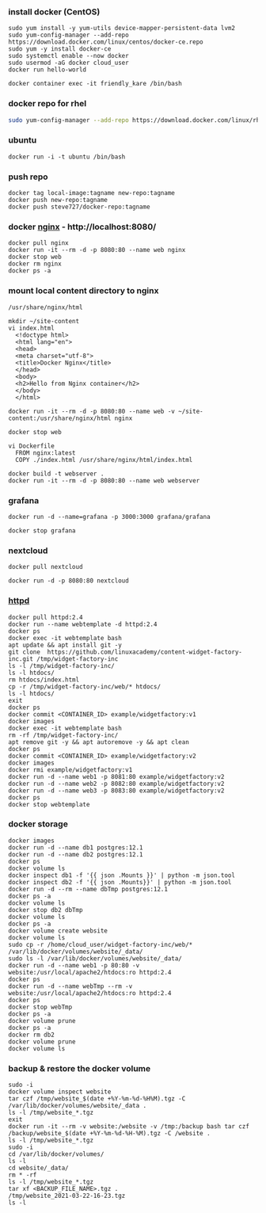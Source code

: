 ### install docker (CentOS)
```
sudo yum install -y yum-utils device-mapper-persistent-data lvm2
sudo yum-config-manager --add-repo https://download.docker.com/linux/centos/docker-ce.repo
sudo yum -y install docker-ce
sudo systemctl enable --now docker
sudo usermod -aG docker cloud_user
docker run hello-world
```
`docker container exec -it friendly_kare /bin/bash`

### docker repo for rhel
```bash
sudo yum-config-manager --add-repo https://download.docker.com/linux/rhel/docker-ce.repo
```
### ubuntu
`docker run -i -t ubuntu /bin/bash`
    
### push repo
```
docker tag local-image:tagname new-repo:tagname
docker push new-repo:tagname
docker push steve727/docker-repo:tagname
```    
### docker [nginx](https://hub.docker.com/_/nginx) - http://localhost:8080/
```
docker pull nginx
docker run -it --rm -d -p 8080:80 --name web nginx
docker stop web
docker rm nginx
docker ps -a
```
### mount local content directory to nginx
```
/usr/share/nginx/html
    
mkdir ~/site-content
vi index.html
  <!doctype html>
  <html lang="en">
  <head>
  <meta charset="utf-8">
  <title>Docker Nginx</title>
  </head>
  <body>
  <h2>Hello from Nginx container</h2>
  </body>
  </html>
    
docker run -it --rm -d -p 8080:80 --name web -v ~/site-content:/usr/share/nginx/html nginx
    
docker stop web
    
vi Dockerfile
  FROM nginx:latest
  COPY ./index.html /usr/share/nginx/html/index.html
            
docker build -t webserver .
docker run -it --rm -d -p 8080:80 --name web webserver
``` 
### grafana
`docker run -d --name=grafana -p 3000:3000 grafana/grafana`
    
`docker stop grafana`
    
### nextcloud
`docker pull nextcloud`

`docker run -d -p 8080:80 nextcloud`
  
### [httpd](https://hub.docker.com/_/httpd)
```
docker pull httpd:2.4
docker run --name webtemplate -d httpd:2.4
docker ps    
docker exec -it webtemplate bash
apt update && apt install git -y
git clone  https://github.com/linuxacademy/content-widget-factory-inc.git /tmp/widget-factory-inc
ls -l /tmp/widget-factory-inc/
ls -l htdocs/
rm htdocs/index.html
cp -r /tmp/widget-factory-inc/web/* htdocs/
ls -l htdocs/
exit
docker ps
docker commit <CONTAINER_ID> example/widgetfactory:v1
docker images
docker exec -it webtemplate bash
rm -rf /tmp/widget-factory-inc/
apt remove git -y && apt autoremove -y && apt clean 
docker ps
docker commit <CONTAINER_ID> example/widgetfactory:v2
docker images
docker rmi example/widgetfactory:v1
docker run -d --name web1 -p 8081:80 example/widgetfactory:v2
docker run -d --name web2 -p 8082:80 example/widgetfactory:v2
docker run -d --name web3 -p 8083:80 example/widgetfactory:v2
docker ps
docker stop webtemplate
```   
### docker storage
    docker images
    docker run -d --name db1 postgres:12.1
    docker run -d --name db2 postgres:12.1
    docker ps
    docker volume ls
    docker inspect db1 -f '{{ json .Mounts }}' | python -m json.tool
    docker inspect db2 -f '{{ json .Mounts}}' | python -m json.tool
    docker run -d --rm --name dbTmp postgres:12.1    
    docker ps -a
    docker volume ls
    docker stop db2 dbTmp
    docker volume ls    
    docker ps -a
    docker volume create website
    docker volume ls
    sudo cp -r /home/cloud_user/widget-factory-inc/web/* /var/lib/docker/volumes/website/_data/    
    sudo ls -l /var/lib/docker/volumes/website/_data/
    docker run -d --name web1 -p 80:80 -v website:/usr/local/apache2/htdocs:ro httpd:2.4    
    docker ps
    docker run -d --name webTmp --rm -v website:/usr/local/apache2/htdocs:ro httpd:2.4
    docker ps
    docker stop webTmp
    docker ps -a
    docker volume prune
    docker ps -a
    docker rm db2
    docker volume prune
    docker volume ls
    
### backup & restore the docker volume
    sudo -i
    docker volume inspect website
    tar czf /tmp/website_$(date +%Y-%m-%d-%H%M).tgz -C /var/lib/docker/volumes/website/_data .
    ls -l /tmp/website_*.tgz
    exit
    docker run -it --rm -v website:/website -v /tmp:/backup bash tar czf /backup/website_$(date +%Y-%m-%d-%H-%M).tgz -C /website .
    ls -l /tmp/website_*.tgz
    sudo -i
    cd /var/lib/docker/volumes/
    ls -l
    cd website/_data/
    rm * -rf
    ls -l /tmp/website_*.tgz
    tar xf <BACKUP_FILE_NAME>.tgz .
    /tmp/website_2021-03-22-16-23.tgz
    ls -l
